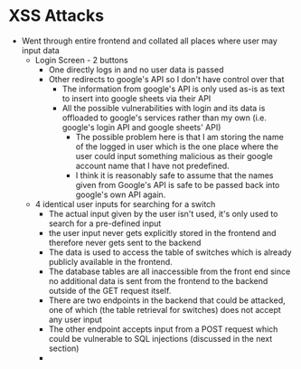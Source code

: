 # XSS Attacks

- Went through entire frontend and collated all places where user may input data
  - Login Screen - 2 buttons
    - One directly logs in and no user data is passed
    - Other redirects to google's API so I don't have control over that
      - The information from google's API is only used as-is as text to insert into google sheets via their API
      - All the possible vulnerabilities with login and its data is offloaded to google's services rather than my own (i.e. google's login API and google sheets' API)
        - The possible problem here is that I am storing the name of the logged in user which is the one place where the user could input something malicious as their google account name that I have not predefined.
        - I think it is reasonably safe to assume that the names given from Google's API is safe to be passed back into google's own API again.
  - 4 identical user inputs for searching for a switch
    -  The actual input given by the user isn't used, it's only used to search for a pre-defined input
      - the user input never gets explicitly stored in the frontend and therefore never gets sent to the backend
      - The data is used to access the table of switches which is already publicly available in the frontend. 
      - The database tables are all inaccessible from the front end since no additional data is sent from the frontend to the backend outside of the GET request itself.
      - There are two endpoints in the backend that could be attacked, one of which (the table retrieval for switches) does not accept any user input
      - The other endpoint accepts input from a POST request which could be vulnerable to SQL injections (discussed in the next section)
      - 

